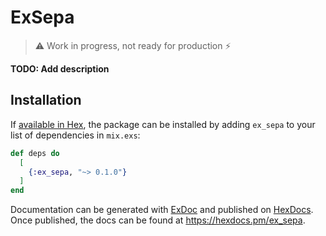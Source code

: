 # ExSepa

> ⚠️ Work in progress, not ready for production ⚡

**TODO: Add description**

## Installation

If [available in Hex](https://hex.pm/docs/publish), the package can be installed
by adding `ex_sepa` to your list of dependencies in `mix.exs`:

```elixir
def deps do
  [
    {:ex_sepa, "~> 0.1.0"}
  ]
end
```

Documentation can be generated with [ExDoc](https://github.com/elixir-lang/ex_doc)
and published on [HexDocs](https://hexdocs.pm). Once published, the docs can
be found at <https://hexdocs.pm/ex_sepa>.

